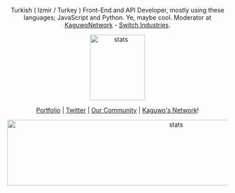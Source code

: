 <p align="center">Turkish ( Izmir / Turkey ) Front-End and API Developer, mostly using these languages; JavaScript and Python. Ye, maybe cool. Moderator at <a href="https://github.com/KaguwoNetwork">KaguwoNetwork</a> - <a href="https://kaguwo.com">Switch Industries</a>.</p>
<p align="center">
  <img src="https://github-readme-stats.vercel.app/api?username=alfredsaveron&count_private=true&show_icons=true&theme=dark&hide_border=true" width="50%" height="150px" alt="stats" />
</p>
<p align="center">
  <a href="https://alfreddo.ga" target="_blank">Portfolio</a>
  |
  <a href="https://twitter.com/alfredsaveron" target="_blank">Twitter</a>
  |
  <a href="https://kaguwo.com/discord" target="_blank">Our Community</a>
  |
  <a href="https://github.com/KaguwoNetwork" target="_blank">Kaguwo's Network</a>!
</p>
<p align="center">
<img src="https://github-readme-stats.vercel.app/api/top-langs/?username=alfredsaveron&theme=dark" width="150%" height="150px" alt="stats" />
</p>
